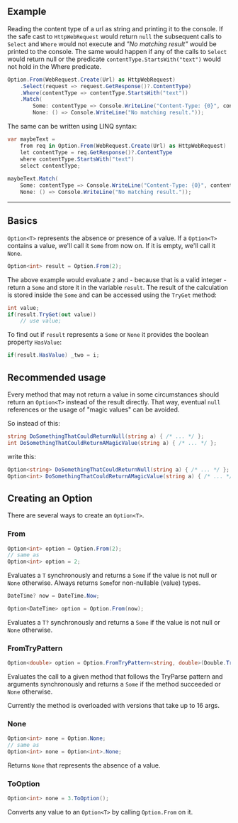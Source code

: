 ## Example
Reading the content type of a url as string and printing it to the console. If the safe cast to `HttpWebRequest` would return `null` the subsequent calls to `Select` and `Where` would not execute and *"No matching result"* would be printed to the console. The same would happen if any of the calls to `Select` would return null or the predicate `contentType.StartsWith("text")` would not hold in the Where predicate.

```csharp
Option.From(WebRequest.Create(Url) as HttpWebRequest)
    .Select(request => request.GetResponse()?.ContentType)
    .Where(contentType => contentType.StartsWith("text"))
    .Match(
        Some: contentType => Console.WriteLine("Content-Type: {0}", contentType),
        None: () => Console.WriteLine("No matching result."));
```

The same can be written using LINQ syntax:

```csharp
var maybeText =
    from req in Option.From(WebRequest.Create(Url) as HttpWebRequest)
    let contentType = req.GetResponse()?.ContentType
    where contentType.StartsWith("text")
    select contentType;
        
maybeText.Match(
    Some: contentType => Console.WriteLine("Content-Type: {0}", contentType),
    None: () => Console.WriteLine("No matching result."));
```
------

## Basics
`Option<T>` represents the absence or presence of a value. If a `Option<T>` contains a value, we'll call it `Some` from now on. If it is empty, we'll call it `None`.

```csharp
Option<int> result = Option.From(2);
```
The above example would evaluate `2` and - because that is a valid integer - return a `Some` and store it in the variable `result`. The result of the calculation is stored inside the `Some` and can be accessed using the `TryGet` method:

```csharp
int value;
if(result.TryGet(out value))
    // use value;
```
To find out if `result` represents a `Some` or `None` it provides the boolean property `HasValue`:

```csharp
if(result.HasValue) _two = i;
```

## Recommended usage
Every method that may not return a value in some circumstances should return an `Option<T>` instead of the result directly. That way, eventual `null` references or the usage of "magic values" can be avoided.

So instead of this:

```csharp
string DoSomethingThatCouldReturnNull(string a) { /* ... */ };
int DoSomethingThatCouldReturnAMagicValue(string a) { /* ... */ };
```
write this:

```csharp
Option<string> DoSomethingThatCouldReturnNull(string a) { /* ... */ };
Option<int> DoSomethingThatCouldReturnAMagicValue(string a) { /* ... */ };
```

## Creating an Option
There are several ways to create an `Option<T>`.

### From
```csharp
Option<int> option = Option.From(2);
// same as
Option<int> option = 2;
```
Evaluates a `T` synchronously and returns a `Some` if the value is not null or `None` otherwise. Always returns `Some`for non-nullable (value) types.

```csharp
DateTime? now = DateTime.Now;

Option<DateTime> option = Option.From(now);
```
Evaluates a `T?` synchronously and returns a `Some` if the value is not null or `None` otherwise.

### FromTryPattern
```csharp
Option<double> option = Option.FromTryPattern<string, double>(Double.TryParse, "2.6");
```
Evaluates the call to a given method that follows the TryParse pattern and arguments synchronously and returns a `Some` if the method succeeded or `None` otherwise.

Currently the method is overloaded with versions that take up to 16 args.

### None
```csharp
Option<int> none = Option.None;
// same as
Option<int> none = Option<int>.None;
```
Returns `None` that represents the absence of a value.

### ToOption
```csharp
Option<int> none = 3.ToOption();
```
Converts any value to an `Option<T>` by calling `Option.From` on it.